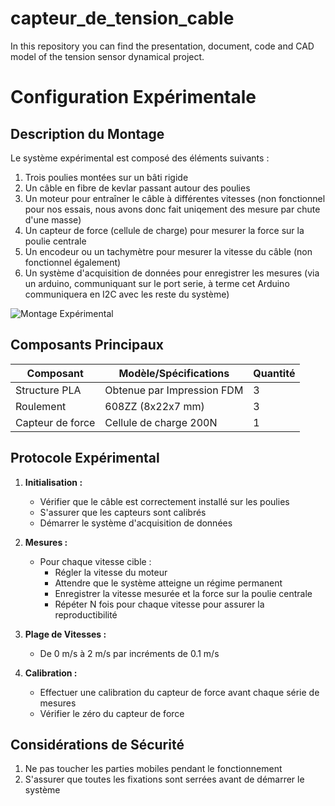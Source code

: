 # capteur_de_tension_cable
In this repository you can find the presentation, document, code and CAD model of the tension sensor dynamical project.

# Configuration Expérimentale

## Description du Montage

Le système expérimental est composé des éléments suivants :

1. Trois poulies montées sur un bâti rigide
2. Un câble en fibre de kevlar passant autour des poulies
3. Un moteur pour entraîner le câble à différentes vitesses (non fonctionnel pour nos essais, nous avons donc fait uniqement des mesure par chute d'une masse)
4. Un capteur de force (cellule de charge) pour mesurer la force sur la poulie centrale
5. Un encodeur ou un tachymètre pour mesurer la vitesse du câble (non fonctionnel également)
6. Un système d'acquisition de données pour enregistrer les mesures (via un arduino, communiquant sur le port serie, à terme cet Arduino communiquera en I2C avec les reste du système)

![Montage Expérimental](images/experimental_setup.png)

## Composants Principaux

| Composant           | Modèle/Spécifications          | Quantité |
|---------------------|--------------------------------|----------|
| Structure PLA       | Obtenue par Impression FDM     | 3        |
| Roulement           | 608ZZ (8x22x7 mm)              | 3        |
| Capteur de force    | Cellule de charge 200N         | 1        |

## Protocole Expérimental

1. **Initialisation :**
   - Vérifier que le câble est correctement installé sur les poulies
   - S'assurer que les capteurs sont calibrés
   - Démarrer le système d'acquisition de données

2. **Mesures :**
   - Pour chaque vitesse cible :
     - Régler la vitesse du moteur
     - Attendre que le système atteigne un régime permanent
     - Enregistrer la vitesse mesurée et la force sur la poulie centrale
     - Répéter N fois pour chaque vitesse pour assurer la reproductibilité

3. **Plage de Vitesses :**
   - De 0 m/s à 2 m/s par incréments de 0.1 m/s

4. **Calibration :**
   - Effectuer une calibration du capteur de force avant chaque série de mesures
   - Vérifier le zéro du capteur de force

## Considérations de Sécurité

1. Ne pas toucher les parties mobiles pendant le fonctionnement
2. S'assurer que toutes les fixations sont serrées avant de démarrer le système

